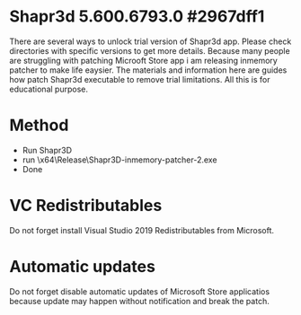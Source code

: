 # Shapr3d 5.600.6793.0 #2967dff1

There are several ways to unlock trial version of Shapr3d app. Please check directories with specific versions to get more details. 
Because many people are struggling with patching Microoft Store app i am releasing inmemory patcher to make life eaysier.
The materials and information here are guides how patch Shapr3d executable to remove trial limitations. All this is for educational purpose.

# Method

* Run Shapr3D
* run \x64\Release\Shapr3D-inmemory-patcher-2.exe
* Done

# VC Redistributables

Do not forget install Visual Studio 2019 Redistributables from Microsoft.

# Automatic updates

Do not forget disable automatic updates of Microsoft Store applicatios because update may happen without notification and break the patch.

